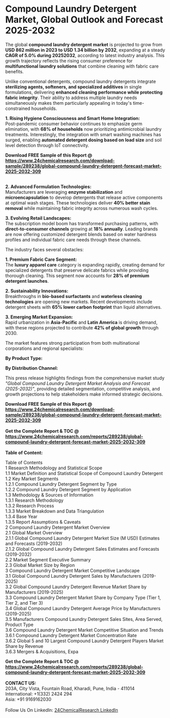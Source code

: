 <h1>Compound Laundry Detergent Market, Global Outlook and Forecast 2025-2032</h1><p>The global <strong>compound laundry detergent market</strong> is projected to grow from <strong>USD 862 million in 2023 to USD 1.34 billion by 2032</strong>, expanding at a steady <strong>CAGR of 5.0% during 20252032</strong>, according to latest industry analysis. This growth trajectory reflects the rising consumer preference for <strong>multifunctional laundry solutions</strong> that combine cleaning with fabric care benefits.</p><p>Unlike conventional detergents, compound laundry detergents integrate <strong>sterilizing agents, softeners, and specialized additives</strong> in single formulations, delivering <strong>enhanced cleaning performance while protecting fabric integrity</strong>. Their ability to address multiple laundry needs simultaneously makes them particularly appealing in today's time-constrained households.</p><p><strong>1. Rising Hygiene Consciousness and Smart Home Integration:</strong><br>
Post-pandemic consumer behavior continues to emphasize germ elimination, with <strong>68% of households</strong> now prioritizing antimicrobial laundry treatments. Interestingly, the integration with smart washing machines has surged, enabling <strong>automated detergent dosing based on load size</strong> and soil level detection through IoT connectivity.</p><div><b>Download FREE Sample of this Report @ 
            <a href="https://www.24chemicalresearch.com/download-sample/289238/global-compound-laundry-detergent-forecast-market-2025-2032-309">
            https://www.24chemicalresearch.com/download-sample/289238/global-compound-laundry-detergent-forecast-market-2025-2032-309</a></b></div><br><p><strong>2. Advanced Formulation Technologies:</strong><br>
Manufacturers are leveraging <strong>enzyme stabilization</strong> and <strong>microencapsulation</strong> to develop detergents that release active components at optimal wash stages. These technologies deliver <strong>40% better stain removal</strong> while maintaining fabric integrity across numerous wash cycles.</p><p><strong>3. Evolving Retail Landscapes:</strong><br>
The subscription model boom has transformed purchasing patterns, with <strong>direct-to-consumer channels</strong> growing at <strong>18% annually</strong>. Leading brands are now offering customized detergent blends based on water hardness profiles and individual fabric care needs through these channels.</p><p>The industry faces several obstacles:</p><p><strong>1. Premium Fabric Care Segment:</strong><br>
The <strong>luxury apparel care</strong> category is expanding rapidly, creating demand for specialized detergents that preserve delicate fabrics while providing thorough cleaning. This segment now accounts for <strong>28% of premium detergent launches</strong>.</p><p><strong>2. Sustainability Innovations:</strong><br>
Breakthroughs in <strong>bio-based surfactants</strong> and <strong>waterless cleaning technologies</strong> are opening new markets. Recent developments include detergent sheets with <strong>65% lower carbon footprint</strong> than liquid alternatives.</p><p><strong>3. Emerging Market Expansion:</strong><br>
Rapid urbanization in <strong>Asia-Pacific</strong> and <strong>Latin America</strong> is driving demand, with these regions projected to contribute <strong>42% of global growth</strong> through 2030.</p><p>The market features strong participation from both multinational corporations and regional specialists:</p><p><strong>By Product Type:</strong></p><p><strong>By Distribution Channel:</strong></p><p>This press release highlights findings from the comprehensive market study <em>"Global Compound Laundry Detergent Market Analysis and Forecast (2025-2032)"</em>, providing detailed segmentation, competitive analysis, and growth projections to help stakeholders make informed strategic decisions.</p><div><b>Download FREE Sample of this Report @ 
            <a href="https://www.24chemicalresearch.com/download-sample/289238/global-compound-laundry-detergent-forecast-market-2025-2032-309">
            https://www.24chemicalresearch.com/download-sample/289238/global-compound-laundry-detergent-forecast-market-2025-2032-309</a></b></div><br><div><b>Get the Complete Report & TOC @ 
            <a href="https://www.24chemicalresearch.com/reports/289238/global-compound-laundry-detergent-forecast-market-2025-2032-309">
            https://www.24chemicalresearch.com/reports/289238/global-compound-laundry-detergent-forecast-market-2025-2032-309</a></b></div><br>
            <b>Table of Content:</b><p>Table of Contents<br />
1 Research Methodology and Statistical Scope<br />
1.1 Market Definition and Statistical Scope of Compound Laundry Detergent<br />
1.2 Key Market Segments<br />
1.2.1 Compound Laundry Detergent Segment by Type<br />
1.2.2 Compound Laundry Detergent Segment by Application<br />
1.3 Methodology & Sources of Information<br />
1.3.1 Research Methodology<br />
1.3.2 Research Process<br />
1.3.3 Market Breakdown and Data Triangulation<br />
1.3.4 Base Year<br />
1.3.5 Report Assumptions & Caveats<br />
2 Compound Laundry Detergent Market Overview<br />
2.1 Global Market Overview<br />
2.1.1 Global Compound Laundry Detergent Market Size (M USD) Estimates and Forecasts (2019-2032)<br />
2.1.2 Global Compound Laundry Detergent Sales Estimates and Forecasts (2019-2032)<br />
2.2 Market Segment Executive Summary<br />
2.3 Global Market Size by Region<br />
3 Compound Laundry Detergent Market Competitive Landscape<br />
3.1 Global Compound Laundry Detergent Sales by Manufacturers (2019-2025)<br />
3.2 Global Compound Laundry Detergent Revenue Market Share by Manufacturers (2019-2025)<br />
3.3 Compound Laundry Detergent Market Share by Company Type (Tier 1, Tier 2, and Tier 3)<br />
3.4 Global Compound Laundry Detergent Average Price by Manufacturers (2019-2025)<br />
3.5 Manufacturers Compound Laundry Detergent Sales Sites, Area Served, Product Type<br />
3.6 Compound Laundry Detergent Market Competitive Situation and Trends<br />
3.6.1 Compound Laundry Detergent Market Concentration Rate<br />
3.6.2 Global 5 and 10 Largest Compound Laundry Detergent Players Market Share by Revenue<br />
3.6.3 Mergers & Acquisitions, Expa</p><div><b>Get the Complete Report & TOC @ 
            <a href="https://www.24chemicalresearch.com/reports/289238/global-compound-laundry-detergent-forecast-market-2025-2032-309">
            https://www.24chemicalresearch.com/reports/289238/global-compound-laundry-detergent-forecast-market-2025-2032-309</a></b></div><br><b>CONTACT US:</b><br>
            203A, City Vista, Fountain Road, Kharadi, Pune, India - 411014<br>
            International: +1(332) 2424 294<br>
            Asia: +91 9169162030 <br><br>
            Follow Us On LinkedIn: <a href="https://www.linkedin.com/company/24chemicalresearch/">24ChemicalResearch LinkedIn</a>